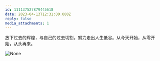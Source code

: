 ```yaml
---
id: 111137527879445618
date: 2023-04-13T12:31:00.000Z
reply: false
media_attachments: 1
---
```


放下过去的辉煌，与自己的过去切割，努力走出人生低谷。从今天开始，从零开始，从头再来。

![None](https://files.e5n.cc/media_attachments/files/111/219/439/882/285/782/original/b1b282d6e119d1aa.webp)
